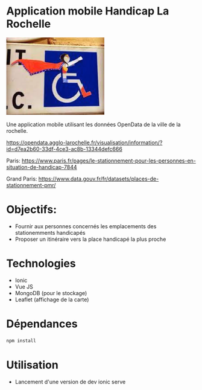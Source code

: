 # Application mobile Handicap La Rochelle


![img.png](img.png)

Une application mobile utilisant les données OpenData de la ville de la rochelle.

https://opendata.agglo-larochelle.fr/visualisation/information/?id=d7ea2b60-33df-4ce3-ac8b-13344defc666

Paris:
https://www.paris.fr/pages/le-stationnement-pour-les-personnes-en-situation-de-handicap-7844

Grand Paris:
https://www.data.gouv.fr/fr/datasets/places-de-stationnement-pmr/

# Objectifs:
* Fournir aux personnes concernés les emplacements des stationemments handicapés
* Proposer un itinéraire vers la place handicapé la plus proche

# Technologies

* Ionic
* Vue JS
* MongoDB (pour le stockage)
* Leaflet (affichage de la carte)

# Dépendances

```bash
npm install
```
# Utilisation

* Lancement d'une version de dev
ionic serve 